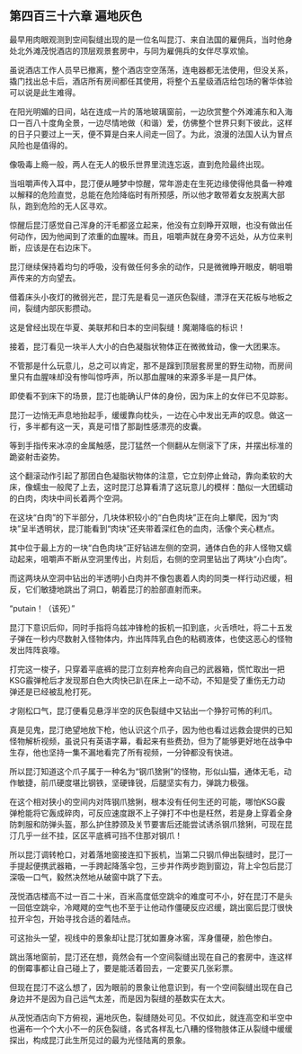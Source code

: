 ## 第四百三十六章 遍地灰色
最早用肉眼观测到空间裂缝出现的是一位名叫昆汀、来自法国的雇佣兵，当时他身处北外滩茂悦酒店的顶层观景套房中，与同为雇佣兵的女伴尽享欢愉。

虽说酒店工作人员早已撤离，整个酒店空空荡荡，连电器都无法使用，但没关系，撬门找出总卡后，酒店所有房间都任其使用，将整个五星级酒店给包场的奢华体验可以说是此生难得。

在阳光明媚的日间，站在连成一片的落地玻璃窗前，一边欣赏整个外滩浦东和入海口一百八十度角全景，一边尽情地做（和谐）爱，仿佛整个世界只剩下彼此，这样的日子只要过上一天，便不算是白来人间走一回了。为此，浪漫的法国人认为冒点风险也是值得的。

像吸毒上瘾一般，两人在无人的极乐世界里流连忘返，直到危险最终出现。

当咀嚼声传入耳中，昆汀便从睡梦中惊醒，常年游走在生死边缘使得他具备一种难以解释的危险直觉，总能在危险降临时有所预感，所以他才敢带着女友脱离大部队，跑到危险的无人区寻欢。

惊醒后昆汀感觉自己浑身的汗毛都竖立起来，他没有立刻睁开双眼，也没有做出任何动作，因为他闻到了浓重的血腥味。而且，咀嚼声就在身旁不远处，从方位来判断，应该是在右边床下。

昆汀继续保持着均匀的呼吸，没有做任何多余的动作，只是微微睁开眼皮，朝咀嚼声传来的方向望去。

借着床头小夜灯的微弱光芒，昆汀先是看见一道灰色裂缝，漂浮在天花板与地板之间，裂缝内部灰影攒动。

这是曾经出现在华夏、美联邦和日本的空间裂缝！魔潮降临的标识！

接着，昆汀看见一块半人大小的白色凝脂状物体正在微微耸动，像一大团果冻。

不管那是什么玩意儿，总之可以肯定，那不是蹿到顶层套房里的野生动物，而房间里只有血腥味却没有惨叫惊呼声，所以那血腥味的来源多半是一具尸体。

即使看不到床下的场景，昆汀也能确认尸体的身份，因为床上的女伴已不见踪影。

昆汀一边悄无声息地抬起手，缓缓靠向枕头，一边在心中发出无声的叹息。做这一行，多半都有这一天，真是可惜了那副性感漂亮的皮囊。

等到手指传来冰凉的金属触感，昆汀猛然一个侧翻从左侧滚下了床，并摆出标准的跪姿射击姿势。

这个翻滚动作引起了那团白色凝脂状物体的注意，它立刻停止耸动，靠向柔软的大床，像蠕虫一般爬了上去，这时昆汀总算看清了这玩意儿的模样：酷似一大团蠕动的白肉，肉块中间长着两个空洞。

在这块“白肉”的下半部分，几块体积较小的“白色肉块”正在向上攀爬，因为“肉块”呈半透明状，昆汀能看到“肉块”还夹带着深红色的血肉，活像个夹心糕点。

其中位于最上方的一块“白色肉块”正好钻进左侧的空洞，通体白色的非人怪物又蠕动起来，咀嚼声不断从空洞里传出，片刻后，右侧的空洞里钻出了两块“小白肉”。

而这两块从空洞中钻出的半透明小白肉并不像包裹着人肉的同类一样行动迟缓，相反，它们敏捷地跳出了洞口，朝着昆汀的脸部直射而来。

“putain！（该死）”

昆汀下意识后仰，同时手指将乌兹冲锋枪的扳机一扣到底，火舌喷吐，将二十五发子弹在一秒内尽数射入怪物体内，炸出阵阵乳白色的粘稠液体，也使这恶心的怪物发出阵阵哀嚎。

打完这一梭子，只穿着平底裤的昆汀立刻弃枪奔向自己的武器箱，慌忙取出一把KSG霰弹枪后才发现那白色大肉快已趴在床上一动不动，不知是受了重伤无力动弹还是已经被乱枪打死。

才刚松口气，昆汀便看见悬浮半空的灰色裂缝中又钻出一个狰狞可怖的利爪。

真是见鬼，昆汀绝望地放下枪，他认识这个爪子，因为他也看过远救会提供的已知怪物解析视频，虽说只有英语字幕，看起来有些费劲，但为了能够更好地在战争中生存，他也坚持一集不漏地看完了所有视频，一分钟都没有快进。

所以昆汀知道这个爪子属于一种名为“钢爪猞猁”的怪物，形似山猫，通体无毛，动作敏捷，前爪硬度堪比钢铁，坚硬锋锐，后腿坚实有力，弹跳力极强。

在这个相对狭小的空间内对阵钢爪猞猁，根本没有任何生还的可能，哪怕KSG霰弹枪能将它轰成碎肉，可反应速度跟不上子弹打不中也是枉然，若是身上穿着全身防刺服和防弹头盔，那么护住脖颈及关节要害后还能尝试诱杀钢爪猞猁，可现在昆汀几乎一丝不挂，区区平底裤可挡不住那对钢爪！

所以昆汀调转枪口，对着落地窗接连扣下扳机，当第二只钢爪伸出裂缝时，昆汀一手提起便携武器箱，一手跨起降落伞包，三步并作两步跑到窗边，背上伞包后昆汀深吸一口气，毅然决然地从破窗中跳了下去。

茂悦酒店楼高不过一百二十米，百米高度低空跳伞的难度可不小，好在昆汀不是头一回低空跳伞，冷飕飕的空气也不至于让他动作僵硬反应迟缓，跳出窗后昆汀很快拉开伞包，开始寻找合适的着陆点。

可这抬头一望，视线中的景象却让昆汀犹如置身冰窖，浑身僵硬，脸色惨白。

跳出落地窗前，昆汀还在想，竟然会有一个空间裂缝出现在自己的套房中，连这样的倒霉事都让自己碰上了，要是能活着回去，一定要买几张彩票。

但现在昆汀不这么想了，因为眼前的景象让他意识到，有一个空间裂缝出现在自己身边并不是因为自己运气太差，而是因为裂缝的基数实在太大。

从茂悦酒店向下方俯视，遍地灰色，裂缝随处可见。不仅如此，就连高空和半空中也遍布一个个大小不一的灰色裂缝，各式各样乱七八糟的怪物肢体正从裂缝中缓缓探出，构成昆汀此生所见过的最为光怪陆离的景象。

